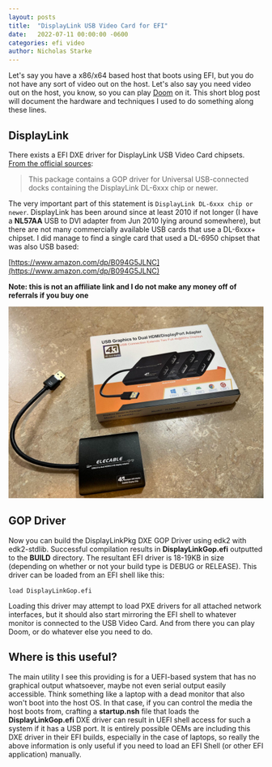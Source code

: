 ```yaml
---
layout: posts
title:  "DisplayLink USB Video Card for EFI"
date:   2022-07-11 00:00:00 -0600
categories: efi video
author: Nicholas Starke
---
```


Let's say you have a x86/x64 based host that boots using EFI, but you do not have any sort of video out on the host.  Let's also say you need video out on the host, you know, so you can play [Doom](https://github.com/Cacodemon345/uefidoom) on it. This short blog post will document the hardware and techniques I used to do something along these lines.

## DisplayLink

There exists a EFI DXE driver for DisplayLink USB Video Card chipsets.  [From the official sources](https://github.com/tianocore/edk2-platforms/tree/master/Drivers/DisplayLink/DisplayLinkPkg):

>This package contains a GOP driver for Universal USB-connected docks containing the DisplayLink DL-6xxx chip or newer.

The very important part of this statement is `DisplayLink DL-6xxx chip or newer`.  DisplayLink has been around since at least 2010 if not longer (I have a **NL57AA** USB to DVI adapter from Jun 2010 lying around somewhere), but there are not many commercially available USB cards that use a DL-6xxx+ chipset.  I did manage to find a single card that used a DL-6950 chipset that was also USB based:

[https://www.amazon.com/dp/B094G5JLNC](https://www.amazon.com/dp/B094G5JLNC) 

**Note: this is not an affiliate link and I do not make any money off of referrals if you buy one**

![DisplayLink USB Video Card](/images/07112022/usb-video-card.jpeg "DisplayLink USB Video Card")

## GOP Driver

Now you can build the DisplayLinkPkg DXE GOP Driver using edk2 with edk2-stdlib.  Successful compilation results in **DisplayLinkGop.efi** outputted to the **BUILD** directory.  The resultant EFI driver is 18-19KB in size (depending on whether or not your build type is DEBUG or RELEASE). This driver can be loaded from an EFI shell like this:

```
load DisplayLinkGop.efi
```

Loading this driver may attempt to load PXE drivers for all attached network interfaces, but it should also start mirroring the EFI shell to whatever monitor is connected to the USB Video Card.  And from there you can play Doom, or do whatever else you need to do.

## Where is this useful?

The main utility I see this providing is for a UEFI-based system that has no graphical output whatsoever, maybe not even serial output easily accessible.  Think something like a laptop with a dead monitor that also won't boot into the host OS.  In that case, if you can control the media the host boots from, crafting a **startup.nsh** file that loads the **DisplayLinkGop.efi** DXE driver can result in UEFI shell access for such a system if it has a USB port. It is entirely possible OEMs are including this DXE driver in their EFI builds, especially in the case of laptops, so really the above information is only useful if you need to load an EFI Shell (or other EFI application) manually.  